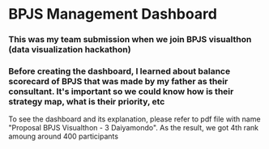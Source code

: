 # BPJS Management Dashboard
### This was my team submission when we join BPJS visualthon (data visualization hackathon)
### Before creating the dashboard, I learned about balance scorecard of BPJS that was made by my father as their consultant. It's important so we could know how is their strategy map, what is their priority, etc
To see the dashboard and its explanation, please refer to pdf file with name "Proposal BPJS Visualthon - 3 Daiyamondo". As the result, we got 4th rank amoung around 400 participants
